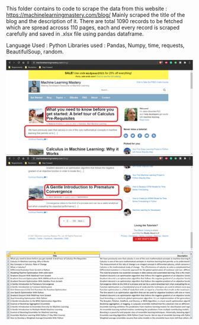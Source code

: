 This folder contains to code to scrape the data from this website : https://machinelearningmastery.com/blog/
Mainly scraped the title of the blog and the description of it.
There are total 1090 records to be fetched which are spread acrosss 110 pages, each and every record is scraped carefully and saved in .xlsx file using pandas dataframe.

Language Used : Python
Libraries used : Pandas, Numpy, time, requests, BeautifulSoup, random.

<img src= website_page_front.png >

<img src= website_page_Bottom.png >

<img src= Scraped_Data_of_Machine_Learning_Mastery_1.png >




